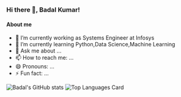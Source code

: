 ### Hi there 👋, Badal Kumar!


#### About me

- 🔭 I’m currently working as Systems Engineer at Infosys
- 🌱 I’m currently learning Python,Data Science,Machine Learning
- 💬 Ask me about ...
- 📫 How to reach me: ...
- 😄 Pronouns: ...
- ⚡ Fun fact: ...

![Badal's GitHub stats](https://github-readme-stats.vercel.app/api?username=badalsde&show_icons=true&theme=radical)
![Top Languages Card](https://github-readme-stats.vercel.app/api/top-langs/?username=badalsde&layout=compact)

